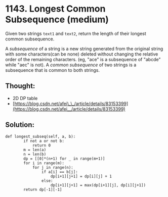 # 1143. Longest Common Subsequence \(medium\)

Given two strings `text1` and `text2`, return the length of their longest common subsequence.

A _subsequence_ of a string is a new string generated from the original string with some characters\(can be none\) deleted without changing the relative order of the remaining characters. \(eg, "ace" is a subsequence of "abcde" while "aec" is not\). A _common subsequence_ of two strings is a subsequence that is common to both strings.  


## Thought:

* 2D DP table
* [https://blog.csdn.net/afei\_\_/article/details/83153399](https://blog.csdn.net/afei__/article/details/83153399)

## Solution:

```text
def longest_subseq(self, a, b):
		if not a or not b:
			return 0
		m = len(a)
		n = len(b)
		dp = [[0]*(n+1) for _ in range(m+1)]
		for i in range(m):
			for j in range(n):
				if a[i] == b[j]:
					dp[i+1][j+1] = dp[i][j] + 1
				else:
					dp[i+1][j+1] = max(dp[i+1][j], dp[i][j+1])
		return dp[-1][-1]
```


